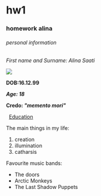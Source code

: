 # hw1
### homework alina
###### personal information


*First name and Surname: Alina Saati*

![](https://pp.userapi.com/c639522/v639522327/5d0bf/AYuoHJ45q7g.jpg)

**DOB:16.12.99**

***Age: 18***

**Credo: *"memento mori"***

  [Education](https://www.hse.ru "heaven")
  
The main things in my life:
1. creation
2. illumination
3. catharsis

Favourite music bands:
* The doors
* Arctic Monkeys
* The Last Shadow Puppets

